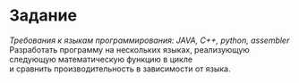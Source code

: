 <h1>Задание</h1>
<div><i>Требования к языкам программирования: JAVA, C++, python, assembler</i></div>
<div>Разработать программу на нескольких языках, реализующую следующую математическую функцию в цикле</div>
<div>и сравнить производительность в зависимости от языка.</div>
